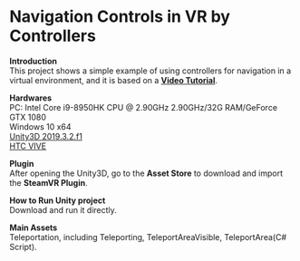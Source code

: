 # Navigation Controls in VR by Controllers

**Introduction**  
This project shows a simple example of using controllers for navigation in a virtual environment, and it is based on a [**Video Tutorial**](https://www.youtube.com/watch?v=iJ0oNYIUFJo&t=325s).

**Hardwares**  
PC: Intel Core i9-8950HK CPU @ 2.90GHz 2.90GHz/32G RAM/GeForce GTX 1080  
Windows 10 x64  
[Unity3D 2019.3.2.f1](https://unity3d.com/get-unity/download/archive?_ga=2.40182242.1304774695.1582602743-918063752.1582602743)  
[HTC VIVE](https://www.vive.com/us/product/vive/)  

**Plugin**  
After opening the Unity3D, go to the **Asset Store** to download and import the **SteamVR Plugin**.

**How to Run Unity project**  
Download and run it directly.

**Main Assets**  
Teleportation, including Teleporting, TeleportAreaVisible, TeleportArea(C# Script).
